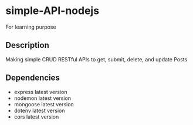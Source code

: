 # simple-API-nodejs

For learning purpose

## Description

Making simple CRUD RESTful APIs to get, submit, delete, and update Posts

## Dependencies

* express latest version
* nodemon latest version
* mongoose latest version
* dotenv latest version
* cors latest version
